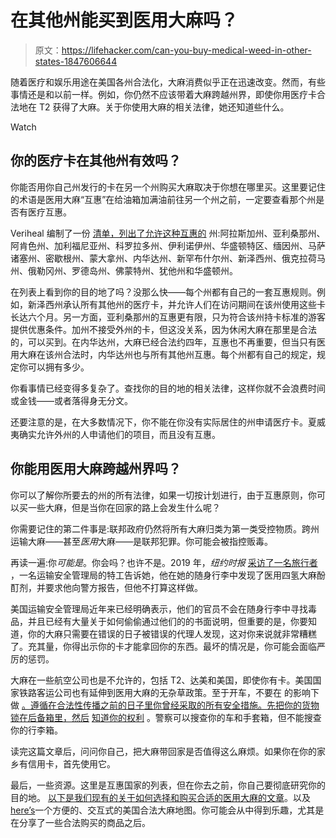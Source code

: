 # 在其他州能买到医用大麻吗？

> 原文：<https://lifehacker.com/can-you-buy-medical-weed-in-other-states-1847606644>

随着医疗和娱乐用途在美国各州合法化，大麻消费似乎正在迅速改变。然而，有些事情还是和以前一样。例如，你仍然不应该带着大麻跨越州界，即使你用医疗卡合法地在 T2 获得了大麻。关于你使用大麻的相关法律，她还知道些什么。

Watch

## 你的医疗卡在其他州有效吗？

你能否用你自己州发行的卡在另一个州购买大麻取决于你想在哪里买。这里要记住的术语是医用大麻“互惠”在给油箱加满油前往另一个州之前，一定要查看那个州是否有医疗互惠。

Veriheal 编制了一份 [清单，列出了允许这种互惠的](https://www.veriheal.com/blog/which-states-allow-out-of-state-patients-to-buy-medical-marijuana/) 州:阿拉斯加州、亚利桑那州、阿肯色州、加利福尼亚州、科罗拉多州、伊利诺伊州、华盛顿特区、缅因州、马萨诸塞州、密歇根州、蒙大拿州、内华达州、新罕布什尔州、新泽西州、俄克拉荷马州、俄勒冈州、罗德岛州、佛蒙特州、犹他州和华盛顿州。

在列表上看到你的目的地了吗？没那么快——每个州都有自己的一套互惠规则。例如，新泽西州承认所有其他州的医疗卡，并允许人们在访问期间在该州使用这些卡长达六个月。另一方面，亚利桑那州的互惠更有限，只为符合该州持卡标准的游客提供优惠条件。加州不接受外州的卡，但这没关系，因为休闲大麻在那里是合法的，可以买到。在内华达州，大麻已经合法约四年，互惠也不再重要，但当只有医用大麻在该州合法时，内华达州也与所有其他州互惠。每个州都有自己的规定，规定你可以拥有多少。

你看事情已经变得多复杂了。查找你的目的地的相关法律，这样你就不会浪费时间或金钱——或者落得身无分文。

还要注意的是，在大多数情况下，你不能在你没有实际居住的州申请医疗卡。夏威夷确实允许外州的人申请他们的项目，而且没有互惠。

## 你能用医用大麻跨越州界吗？

你可以了解你所要去的州的所有法律，如果一切按计划进行，由于互惠原则，你可以买一些大麻，但是当你在回家的路上会发生什么呢？

你需要记住的第二件事是:联邦政府仍然将所有大麻归类为第一类受控物质。跨州运输大麻——甚至*医用*大麻——是联邦犯罪。你可能会被指控贩毒。

再读一遍:你*可能是*。你会吗？也许不是。2019 年，*纽约时报* [采访了一名旅行者](https://www.nytimes.com/2019/12/31/travel/traveling-with-medical-marijuana.html) ，一名运输安全管理局的特工告诉她，他在她的随身行李中发现了医用四氢大麻酚酊剂，并要求他向警方报告，但他不打算这样做。

美国运输安全管理局近年来已经明确表示，他们的官员不会在随身行李中寻找毒品，并且已经有大量关于如何偷偷通过他们的的书面说明，但重要的是，你要知道，你的大麻只需要在错误的日子被错误的代理人发现，这对你来说就非常糟糕了。充其量，你得出示你的卡才能拿回你的东西。最坏的情况是，你可能会面临严厉的惩罚。

大麻在一些航空公司也是不允许的，包括 T2、达美和美国，即使你有卡。美国国家铁路客运公司也有延伸到医用大麻的无杂草政策。至于开车，不要在 的影响下做 [。遵循在合法性传播之前的日子里你曾经采取的所有安全措施。先把你的货物锁在后备箱里，然后](https://lifehacker.com/what-to-know-about-driving-under-the-influence-of-marij-1798644372) [知道你的权利](https://lifehacker.com/police-car-searches-part-ii-no-warrant-needed-125352) 。警察可以搜查你的车和手套箱，但不能搜查你的行李箱。

读完这篇文章后，问问你自己，把大麻带回家是否值得这么麻烦。如果你在你的家乡有信用卡，首先使用它。

最后，一些资源。这里是互惠国家的列表，但在你去之前，你自己要彻底研究你的目的地。 [以下是我们现有的关于如何选择和购买合适的医用大麻的文章](https://lifehacker.com/how-to-choose-and-procure-the-right-kind-of-medical-mar-1770545279)。以及[here’s](https://www.oberk.com/marijuanalawsbystate)一个方便的、交互式的美国合法大麻地图。你可能会从中得到乐趣，尤其是在分享了一些合法购买的商品之后。